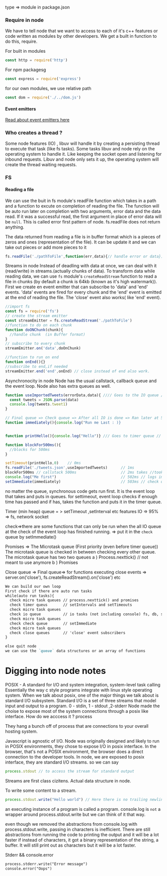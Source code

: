 type => module in package.json
### Require in node
We have to tell node that we want to access to each of it's c++ features or code written as modules by other developers. We get a built in function to do this, require.

For built in modules
```js
const http = require('http')
```
For npm packagesg
```js
const express = require('express')
```
for our own modules, we use relative path
```js
const dom = require('./../dom.js')
```

#### Event emitters
[Read about event emitters here](https://nodejs.dev/learn/the-nodejs-event-emitter)

### Who creates a thread ?
Some node features (IO) , libuv will handle it by creating a persisting thread to execute that task (like fs tasks). Some tasks libuv and node rely on the operating system to handle it. Like keeping the socket open and listening for inbound requests. Libuv and node only sets it up, the operating system will create the thread waiting requests.


### FS

#### Reading a file

We can use the buit in fs module's readFile function which takes in a path and a function to excute on completion of reading the file. The function will be auto run later on completion with two arguments, error data and the data read. If it was a successful read, the first argument in place of error data will be `null`. This is called error first pattern of node.
fs.readFile does not return anything.


The data returned from reading a file is in buffer format which is a pieces of zeros and ones (representation of the  file). It can be update it and we can take out pieces or add more pieces to it

```js
fs.readFile('./pathToFile',function(err,data){// handle error or data})

```

Streams in node
Instead of deadling with data at once, we can deal with it (read/write) in streams.(actually chunks of data).
To transform data while reading data, we can use `fs` module's `createReadStream` function to read a file in chunks (by default a chunk is 64kb (known as it's high watermark)).
First we create en event emitter that can subscribe to 'data' and 'end' events. 'data' events are fired for every chunk and the 'end' event is emitted at the end of reading the file. 
The 'close' event also works( like 'end' event).

```js
//import fs
const fs = require('fs')
// create the stream emitter
const streamEmitter = fs.createReadStream('./pathToFile')
//function to do on each chunk
function doONChunk(chunk){
  //handle chunk  (in Buffer format)
}
// subscribe to every chunk
streamEmitter.on('data',doOnChunk)

//function to run on end
function onEnd(){}
//subscribe to end,if needed
streamEmitter.end('end',onEnd) // close instead of end also work.
```

Asynchronocity in node
Node has the usual callstack, callback queue and the event loop.
Node also has extra queues as well.



```js
function useImportedTweets(errorData,data){ //// Goes to the IO queue /// Ran later at 505ms 
  const tweets = JSON.parse(data)
  console.log(tweets.tweet1)
}

// Final queue => Check queue => After all IO is done => Ran later at 506 ms
function immediately(){console.log("Run me Last : )}


function printHello(){console.log("Hello")} /// Goes to timer queue // Ran later at 504ms (priority first queue)

function blockFor500ms(){ 
  //blocks for 500ms
}

setTimeout(printHello,0)    // 0ms
fs.readFile('./tweets.json',useImportedTweets)      // 1ms 
blockFor500ms // callstack 500ms                    // 2ms takes //took 500 ms
console.log("Me first")                             // 502ms // logs immediately (not in IO queue)
setImmediate(immediately)                           // 503ms // check queue after all IO (at that moment) has finished

```

no matter the queue, synchronous code gets run first. It is the event loop that takes and puts in queues. for settimeout, event loop checks if enough time has passed and if has, takes the function and puts it in the timer queue.

Timer (min heap) queue = > setTimeout ,setInterval etc features
IO => 95% => fs, network socket

check=>there are some functions that can only be run when the all IO queue at the check of the event loop has finished running. => put it in the `check` queue by setImmediate()


Promises => The Microtask queue (First priority (even before timer queue)) The microtask queue is checked in between checking every other queue.
  The microtask queue has two two queues
    a ) Process.nexttick() // not meant to use anymore
    b ) Promises

  Close queue => Final queue=> for functions executing close events => server.on('close'), fs.createReadStream().on('close') etc


```md
We can build our own loop
First check if there are auto run tasks
while(auto run tasks){
  check micro task queues // process.nexttick() and promises
  check timer queus       // setIntervals and setTimeouts
  check micro task queues 
  check io queue          // io tasks (not including console) fs, db, socket
  check micro task queues
  check check queue       // setImmediate
  check micro task queues
  check close queues      // 'close' event subscribers
}

else quit node
we can use the `queue` data structures or an array of functions
```

# Digging into node notes

POSIX -  A standard for I/O and system integration, system-level task calling
Essentially the way c style programs integrate with linux style operating system.
When we talk about posix, one of the major things we talk about is standard I/O subsystem.
Standard I/O is a set of three streams that model input and output to a program. 0 - stdin, 1 - stdout ,2-stderr
Node made the choise to expose most of the system connections through a posix like interface.
How do we acccess it ?
process

They hang a bunch off of process that are connections to your overall hosting system.

Javascript is agnostic of I/O.
Node was originally designed and likely to run in POSIX environments, they chose to expose I/O in posix interface. In the browser, that's not a POSIX environment, the browser does a direct connection to the developer tools.
In node, we are exposed to posix interface, they are standard I/O streams.
so we can say
```js
process.stdout // to access the stream for standard output
```
Streams are first class cizitens. Actual data structure in node.

To write some content to a stream.
```js
process.stdout.write("Hello world") // Here there is no trailing newline
```
an executing instance of a program is called a program.
console.log is `not` a wrapper around process.stdout.write but we can think of it that way.

even though we removed the abstractions from console.log with process.stdout.write, passing in characters is inefficient. There are still abstractions from running the code to printing the output and it will be a lot faster if instead of characters, it got a binary representation of the string, a buffer.
It will still print out as characters but it will be a lot faster.


Stderr && console.error
```jsp
process.stderr.write("Error message")
console.error("Oops")
```
